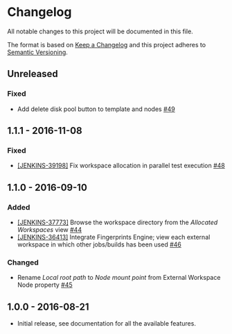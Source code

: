# Changelog
All notable changes to this project will be documented in this file.

The format is based on [Keep a Changelog](http://keepachangelog.com/) 
and this project adheres to [Semantic Versioning](http://semver.org/).

## Unreleased
### Fixed
- Add delete disk pool button to template and nodes
[#49](https://github.com/jenkinsci/external-workspace-manager-plugin/pull/49)

## 1.1.1 - 2016-11-08
### Fixed
- [[JENKINS-39198]](https://issues.jenkins-ci.org/browse/JENKINS-39198) Fix workspace allocation in parallel test 
execution [#48](https://github.com/jenkinsci/external-workspace-manager-plugin/pull/48)

## 1.1.0 - 2016-09-10
### Added
- [[JENKINS-37773]](https://issues.jenkins-ci.org/browse/JENKINS-37773) Browse the workspace directory from the 
_Allocated Workspaces_ view [#44](https://github.com/jenkinsci/external-workspace-manager-plugin/pull/44)
- [[JENKINS-36413]](https://issues.jenkins-ci.org/browse/JENKINS-36413) Integrate Fingerprints Engine; view each 
external workspace in which other jobs/builds has been used 
[#46](https://github.com/jenkinsci/external-workspace-manager-plugin/pull/46)

### Changed
- Rename _Local root path_ to _Node mount point_ from External Workspace Node property
[#45](https://github.com/jenkinsci/external-workspace-manager-plugin/pull/45)

## 1.0.0 - 2016-08-21

- Initial release, see documentation for all the available features.
